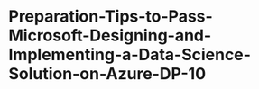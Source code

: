 # Preparation-Tips-to-Pass-Microsoft-Designing-and-Implementing-a-Data-Science-Solution-on-Azure-DP-10